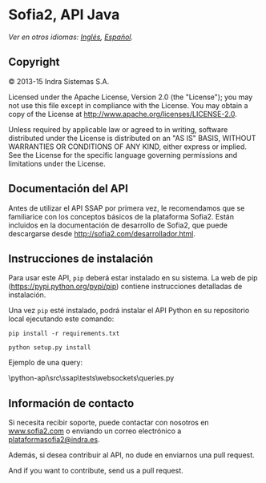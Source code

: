 # Sofia2, API Java

*Ver en otros idiomas: [Inglés](README.md), [Español](README.es.md).*

## Copyright

© 2013-15 Indra Sistemas S.A.

Licensed under the Apache License, Version 2.0 (the "License"); you may not use this file except in compliance with the License. You may obtain a copy of the License at http://www.apache.org/licenses/LICENSE-2.0.

Unless required by applicable law or agreed to in writing, software distributed under the License is distributed on an "AS IS" BASIS, WITHOUT WARRANTIES OR CONDITIONS OF ANY KIND, either express or implied. See the License for the specific language governing permissions and limitations under the License.

## Documentación del API

Antes de utilizar el API SSAP por primera vez, le recomendamos que se familiarice con los conceptos básicos de la plataforma Sofia2. Están incluidos en la
documentación de desarrollo de Sofia2, que puede descargarse desde http://sofia2.com/desarrollador.html.

## Instrucciones de instalación

Para usar este API, `pip` deberá estar instalado en su sistema. La web de pip (https://pypi.python.org/pypi/pip) contiene instrucciones detalladas de instalación.

Una vez `pip` esté instalado, podrá instalar el API Python en su repositorio local ejecutando este comando:

```
pip install -r requirements.txt

python setup.py install
```

Ejemplo de una query:

\python-api\src\ssap\tests\websockets\queries.py


## Información de contacto

Si necesita recibir soporte, puede contactar con nosotros en www.sofia2.com o enviando un correo electrónico a [plataformasofia2@indra.es](mailto:plataformasofia2@indra.es).

Además, si desea contribuir al API, no dude en enviarnos una pull request.

And if you want to contribute, send us a pull request.

